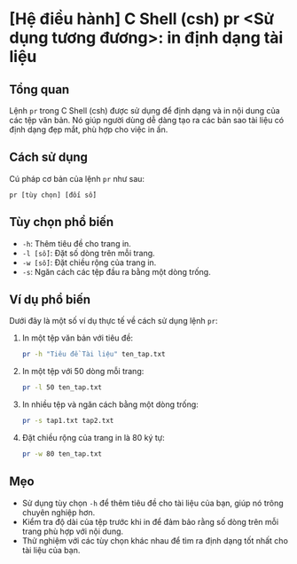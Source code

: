 # [Hệ điều hành] C Shell (csh) pr <Sử dụng tương đương>: in định dạng tài liệu

## Tổng quan
Lệnh `pr` trong C Shell (csh) được sử dụng để định dạng và in nội dung của các tệp văn bản. Nó giúp người dùng dễ dàng tạo ra các bản sao tài liệu có định dạng đẹp mắt, phù hợp cho việc in ấn.

## Cách sử dụng
Cú pháp cơ bản của lệnh `pr` như sau:
```
pr [tùy chọn] [đối số]
```

## Tùy chọn phổ biến
- `-h`: Thêm tiêu đề cho trang in.
- `-l [số]`: Đặt số dòng trên mỗi trang.
- `-w [số]`: Đặt chiều rộng của trang in.
- `-s`: Ngăn cách các tệp đầu ra bằng một dòng trống.

## Ví dụ phổ biến
Dưới đây là một số ví dụ thực tế về cách sử dụng lệnh `pr`:

1. In một tệp văn bản với tiêu đề:
   ```bash
   pr -h "Tiêu đề Tài liệu" ten_tap.txt
   ```

2. In một tệp với 50 dòng mỗi trang:
   ```bash
   pr -l 50 ten_tap.txt
   ```

3. In nhiều tệp và ngăn cách bằng một dòng trống:
   ```bash
   pr -s tap1.txt tap2.txt
   ```

4. Đặt chiều rộng của trang in là 80 ký tự:
   ```bash
   pr -w 80 ten_tap.txt
   ```

## Mẹo
- Sử dụng tùy chọn `-h` để thêm tiêu đề cho tài liệu của bạn, giúp nó trông chuyên nghiệp hơn.
- Kiểm tra độ dài của tệp trước khi in để đảm bảo rằng số dòng trên mỗi trang phù hợp với nội dung.
- Thử nghiệm với các tùy chọn khác nhau để tìm ra định dạng tốt nhất cho tài liệu của bạn.